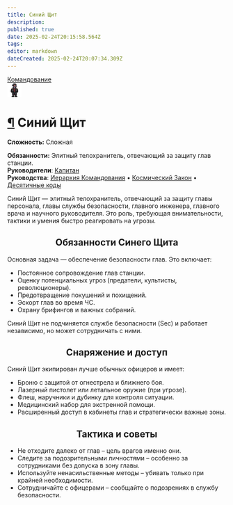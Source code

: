 ```yaml
---
title: Синий Щит
description: 
published: true
date: 2025-02-24T20:15:58.564Z
tags: 
editor: markdown
dateCreated: 2025-02-24T20:07:34.309Z
---
```


<div><div style="display: flex; justify-content: center;">
  <div class="roles-passport comm">
    <div class="title comm"><a href="/roles/command" class="is-internal-link is-valid-page">Командование</a></div>
    <div>
      <div><div><img src="/roles/headofsecurity.png" id="img"></div></div>
      <div>
        <div id="tb1" style="display:non">
          <h1 id="синий-щит" class="toc-header"><a class="toc-anchor" href="#синий-щит">¶</a> Синий Щит</h1>
          <p><strong>Сложность:</strong> Сложная</p>
          <strong>Обязанности:</strong> Элитный телохранитель, отвечающий за защиту глав станции.<br>
          <b>Руководители</b>: <a href="/roles/captain" class="is-internal-link is-valid-page">Капитан</a><br>
          <b>Руководства</b>: <a href="/guides/hierarchyofcommand" class="is-internal-link is-valid-page">Иерархия Командования</a> • <a href="/spacelaw" class="is-internal-link is-valid-page">Космический Закон</a> • <a href="/roles/securityservicedepartment/tencodes" title="Инвентарь службы безопасности" class="is-internal-link is-valid-page">Десятичные коды</a>
  </div></div>
  </div>
</div>
</div>

Синий Щит — элитный телохранитель, отвечающий за защиту главы персонала, главы службы безопасности, главного инженера, главного врача и научного руководителя. Это роль, требующая внимательности, тактики и умения быстро реагировать на угрозы.

  
## <center>Обязанности Синего Щита<center>
Основная задача — обеспечение безопасности глав. Это включает:

* Постоянное сопровождение глав станции.
* Оценку потенциальных угроз (предатели, культисты, революционеры).
* Предотвращение покушений и похищений.
* Эскорт глав во время ЧС.
* Охрану брифингов и важных собраний.
  
Синий Щит не подчиняется службе безопасности (Sec) и работает независимо, но может сотрудничать с ними. 
  
## <center>Снаряжение и доступ<center>
  
Синий Щит экипирован лучше обычных офицеров и имеет:
* Броню с защитой от огнестрела и ближнего боя.
* Лазерный пистолет или летальное оружие (при угрозе).
* Флеш, наручники и дубинку для контроля ситуации.
* Медицинский набор для экстренной помощи.
* Расширенный доступ в кабинеты глав и стратегически важные зоны.
  
## <center>Тактика и советы<center>
* Не отходите далеко от глав – цель врагов именно они.
* Следите за подозрительными личностями – особенно за сотрудниками без допуска в зону главы.
* Используйте ненасильственные методы – убивать только при крайней необходимости.
* Сотрудничайте с офицерами – сообщайте о подозрениях в службу безопасности.
<div class="table"></div></div>